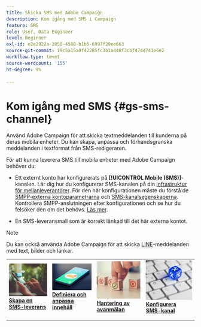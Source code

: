 ```yaml
---
title: Skicka SMS med Adobe Campaign
description: Kom igång med SMS i Campaign
feature: SMS
role: User, Data Engineer
level: Beginner
exl-id: e2e2922a-2058-4588-b1b5-6997f29ee663
source-git-commit: 19c5a15a0f42285fc3b1a448f3cbf474d741e6e2
workflow-type: tm+mt
source-wordcount: '155'
ht-degree: 9%

---
```


# Kom igång med SMS {#gs-sms-channel}

Använd Adobe Campaign för att skicka textmeddelanden till kunderna på deras mobila enheter. Du kan skapa, anpassa och förhandsgranska meddelanden i textformat från SMS-redigeraren.

För att kunna leverera SMS till mobila enheter med Adobe Campaign behöver du:

* Ett externt konto har konfigurerats på **[!UICONTROL Mobile (SMS)]**-kanalen. Lär dig hur du konfigurerar SMS-kanalen på din [infrastruktur för mellanleverantörer](sms-mid-sourcing.md). För den här konfigurationen måste du förstå de [SMPP-externa kontoparametrarna](smpp-external-account.md) och [SMS-kanalsegenskaperna](sms-channel.md).
Kontrollera SMPP-anslutningen efter konfigurationen och se hur du felsöker den om det behövs. [Läs mer](smpp-connection.md).

* En SMS-leveransmall som är korrekt länkad till det här externa kontot.


>[!NOTE]
>
>Du kan också använda Adobe Campaign för att skicka [LINE](../../send/line.md)-meddelanden med text, bilder och länkar.


<table style="table-layout:fixed"><tr style="border: 0;">
<td>
<a href="create-sms.md">
<img alt="Skapa SMS" src="../../assets/do-not-localize/sms-sending.jpg">
</a>
<div><a href="create-sms.md"><strong>Skapa en SMS-leverans</strong>
</div>
<p>
</td>
<td>
<a href="sms-content.md">
<img alt="SMS-innehåll" src="../../assets/do-not-localize/sms.jpg">
</a>
<div>
<a href="sms-content.md"><strong>Definiera och anpassa innehåll</strong></a>
</div>
<p></td>
<td>
<a href="sms-audience.md">
<img alt="Målgrupp" src="../../assets/do-not-localize/sms-opt-out.jpg">
</a>
<div>
<a href="sms-audience.md"><strong>Hantering av avanmälan</strong></a>
</div>
<p>
</td>
<td>
<a href="smpp-external-account.md">
<img alt="Konfiguration" src="../../assets/do-not-localize/sms-config.jpg">
</a>
<div>
<a href="smpp-external-account.md"><strong>Konfigurera SMS-kanal</strong></a>
</div>
<p>
</td>
</tr></table>
